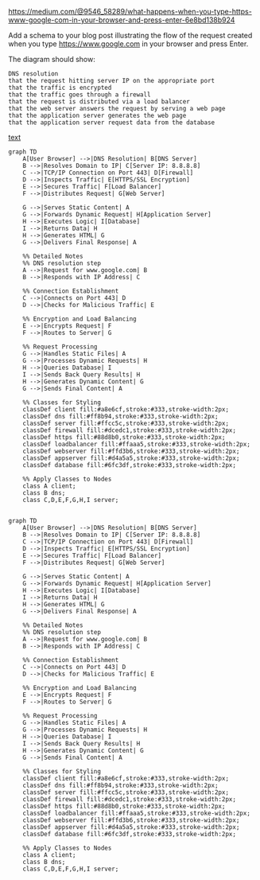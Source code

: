 https://medium.com/@9546_58289/what-happens-when-you-type-https-www-google-com-in-your-browser-and-press-enter-6e8bd138b924

Add a schema to your blog post illustrating the flow of the request created when you type https://www.google.com in your browser and press Enter.

The diagram should show:

    DNS resolution
    that the request hitting server IP on the appropriate port
    that the traffic is encrypted
    that the traffic goes through a firewall
    that the request is distributed via a load balancer
    that the web server answers the request by serving a web page
    that the application server generates the web page
    that the application server request data from the database

[text](diagram_task1.mmd)

```mermaid
graph TD
    A[User Browser] -->|DNS Resolution| B[DNS Server]
    B -->|Resolves Domain to IP| C[Server IP: 8.8.8.8]
    C -->|TCP/IP Connection on Port 443| D[Firewall]
    D -->|Inspects Traffic| E[HTTPS/SSL Encryption]
    E -->|Secures Traffic| F[Load Balancer]
    F -->|Distributes Request| G[Web Server]

    G -->|Serves Static Content| A
    G -->|Forwards Dynamic Request| H[Application Server]
    H -->|Executes Logic| I[Database]
    I -->|Returns Data| H
    H -->|Generates HTML| G
    G -->|Delivers Final Response| A

    %% Detailed Notes
    %% DNS resolution step
    A -->|Request for www.google.com| B
    B -->|Responds with IP Address| C

    %% Connection Establishment
    C -->|Connects on Port 443| D
    D -->|Checks for Malicious Traffic| E

    %% Encryption and Load Balancing
    E -->|Encrypts Request| F
    F -->|Routes to Server| G

    %% Request Processing
    G -->|Handles Static Files| A
    G -->|Processes Dynamic Requests| H
    H -->|Queries Database| I
    I -->|Sends Back Query Results| H
    H -->|Generates Dynamic Content| G
    G -->|Sends Final Content| A

    %% Classes for Styling
    classDef client fill:#a8e6cf,stroke:#333,stroke-width:2px;
    classDef dns fill:#ff8b94,stroke:#333,stroke-width:2px;
    classDef server fill:#ffcc5c,stroke:#333,stroke-width:2px;
    classDef firewall fill:#dcedc1,stroke:#333,stroke-width:2px;
    classDef https fill:#88d8b0,stroke:#333,stroke-width:2px;
    classDef loadbalancer fill:#ffaaa5,stroke:#333,stroke-width:2px;
    classDef webserver fill:#ffd3b6,stroke:#333,stroke-width:2px;
    classDef appserver fill:#d4a5a5,stroke:#333,stroke-width:2px;
    classDef database fill:#6fc3df,stroke:#333,stroke-width:2px;

    %% Apply Classes to Nodes
    class A client;
    class B dns;
    class C,D,E,F,G,H,I server;


```


```plaintext
graph TD
    A[User Browser] -->|DNS Resolution| B[DNS Server]
    B -->|Resolves Domain to IP| C[Server IP: 8.8.8.8]
    C -->|TCP/IP Connection on Port 443| D[Firewall]
    D -->|Inspects Traffic| E[HTTPS/SSL Encryption]
    E -->|Secures Traffic| F[Load Balancer]
    F -->|Distributes Request| G[Web Server]

    G -->|Serves Static Content| A
    G -->|Forwards Dynamic Request| H[Application Server]
    H -->|Executes Logic| I[Database]
    I -->|Returns Data| H
    H -->|Generates HTML| G
    G -->|Delivers Final Response| A

    %% Detailed Notes
    %% DNS resolution step
    A -->|Request for www.google.com| B
    B -->|Responds with IP Address| C

    %% Connection Establishment
    C -->|Connects on Port 443| D
    D -->|Checks for Malicious Traffic| E

    %% Encryption and Load Balancing
    E -->|Encrypts Request| F
    F -->|Routes to Server| G

    %% Request Processing
    G -->|Handles Static Files| A
    G -->|Processes Dynamic Requests| H
    H -->|Queries Database| I
    I -->|Sends Back Query Results| H
    H -->|Generates Dynamic Content| G
    G -->|Sends Final Content| A

    %% Classes for Styling
    classDef client fill:#a8e6cf,stroke:#333,stroke-width:2px;
    classDef dns fill:#ff8b94,stroke:#333,stroke-width:2px;
    classDef server fill:#ffcc5c,stroke:#333,stroke-width:2px;
    classDef firewall fill:#dcedc1,stroke:#333,stroke-width:2px;
    classDef https fill:#88d8b0,stroke:#333,stroke-width:2px;
    classDef loadbalancer fill:#ffaaa5,stroke:#333,stroke-width:2px;
    classDef webserver fill:#ffd3b6,stroke:#333,stroke-width:2px;
    classDef appserver fill:#d4a5a5,stroke:#333,stroke-width:2px;
    classDef database fill:#6fc3df,stroke:#333,stroke-width:2px;

    %% Apply Classes to Nodes
    class A client;
    class B dns;
    class C,D,E,F,G,H,I server;
```
